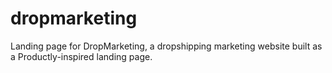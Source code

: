 # dropmarketing
Landing page for DropMarketing, a dropshipping marketing website built as a Productly-inspired landing page.
